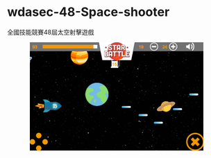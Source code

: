 # wdasec-48-Space-shooter
全國技能競賽48屆太空射擊遊戲

<a target='_blank' href='https://adha9990.github.io/wdasec-48-Space-shooter/'>
<p align="center">
    <img width='400' src='https://github.com/adha9990/wdasec-48-Space-shooter/blob/master/source/unknown.png'/>
</p>
</a>
